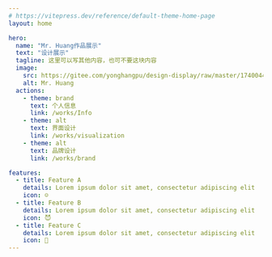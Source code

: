 ```yaml
---
# https://vitepress.dev/reference/default-theme-home-page
layout: home

hero:
  name: "Mr. Huang作品展示"
  text: "设计展示"
  tagline: 这里可以写其他内容，也可不要这块内容
  image:
    src: https://gitee.com/yonghangpu/design-display/raw/master/1740044832535.png
    alt: Mr. Huang
  actions:
    - theme: brand
      text: 个人信息
      link: /works/Info
    - theme: alt
      text: 界面设计
      link: /works/visualization
    - theme: alt
      text: 品牌设计
      link: /works/brand

features:
  - title: Feature A
    details: Lorem ipsum dolor sit amet, consectetur adipiscing elit
    icon: ☺️
  - title: Feature B
    details: Lorem ipsum dolor sit amet, consectetur adipiscing elit
    icon: 😈
  - title: Feature C
    details: Lorem ipsum dolor sit amet, consectetur adipiscing elit
    icon: 💽
---
```


